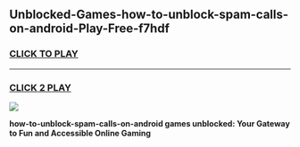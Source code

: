 
## Unblocked-Games-how-to-unblock-spam-calls-on-android-Play-Free-f7hdf
<h3>
<a href="https://premium76.site?title=how-to-unblock-spam-calls-on-android&ref=18A1">CLICK TO PLAY</a></h3>
<hr>

<h3>
<a href="https://premium76.site?title=how-to-unblock-spam-calls-on-android&ref=18A1">CLICK 2 PLAY</a>
  
</h3>

<a href="https://premium76.site?title=how-to-unblock-spam-calls-on-android&ref=18A1"><img src="https://clearcache.store/games.png"></a>


**how-to-unblock-spam-calls-on-android games unblocked: Your Gateway to Fun and Accessible Online Gaming**

